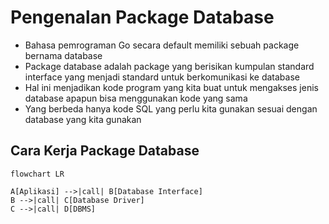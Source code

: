 # Pengenalan Package Database

- Bahasa pemrograman Go secara default memiliki sebuah package bernama database
- Package database adalah package yang berisikan kumpulan standard interface yang menjadi standard untuk berkomunikasi ke database
- Hal ini menjadikan kode program yang kita buat untuk mengakses jenis database apapun bisa menggunakan kode yang sama
- Yang berbeda hanya kode SQL yang perlu kita gunakan sesuai dengan database yang kita gunakan

## Cara Kerja Package Database

```mermaid
flowchart LR

A[Aplikasi] -->|call| B[Database Interface]
B -->|call| C[Database Driver]
C -->|call| D[DBMS]
```
